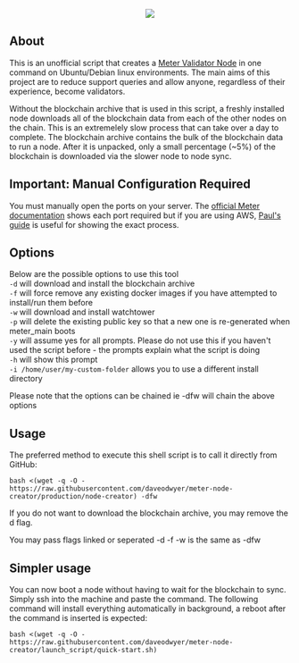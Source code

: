 <p align="center"><img src="https://uploads-ssl.webflow.com/604d7b0daca4e5a5b86d64ef/60553b8f72e4ff447f121f59_logo.png" /></p>

## About 

This is an unofficial script that creates a [Meter Validator Node](https://docs.meter.io/full-node-and-validation/setup-full-node) in one command on Ubuntu/Debian linux environments.
The main aims of this project are to reduce support queries and allow anyone, regardless of their experience, become validators.

Without the blockchain archive that is used in this script, a freshly installed node downloads all of the blockchain data from each of the other nodes on the chain. This is an extremelely slow process that can take over a day to complete. The blockchain archive contains the bulk of the blockchain data to run a node. After it is unpacked, only a small percentage (~5%) of the blockchain is downloaded via the slower node to node sync.

## Important: Manual Configuration Required
You must manually open the ports on your server. The 
[official Meter documentation](https://docs.meter.io/full-node-and-validation/configure-the-full-node-to-validator-node) shows
each port required but if you are using AWS, [Paul's guide](https://paolo-g.medium.com/step-by-step-guide-to-creating-a-node-in-meter-mainnet-4cdde1085fbb) is useful for showing the exact process. 

## Options

Below are the possible options to use this tool<br>
`-d` will download and install the blockchain archive<br>
`-f` will force remove any existing docker images if you have attempted to install/run them before<br>
`-w` will download and install watchtower<br>
`-p` will delete the existing public key so that a new one is re-generated when meter_main boots<br>
`-y` will assume yes for all prompts. Please do not use this if you haven't used the script before - the prompts explain what the script is doing<br>
`-h` will show this prompt<br>
`-i /home/user/my-custom-folder` allows you to use a different install directory

Please note that the options can be chained ie -dfw will chain the above options<br>

## Usage

The preferred method to execute this shell script is to call it directly from GitHub:
```shell
bash <(wget -q -O - https://raw.githubusercontent.com/daveodwyer/meter-node-creator/production/node-creator) -dfw
```

If you do not want to download the blockchain archive, you may remove the d flag.

You may pass flags linked or seperated
-d -f -w is the same as -dfw

## Simpler usage

You can now boot a node without having to wait for the blockchain to sync.
Simply ssh into the machine and paste the command.
The following command will install everything automatically in background, a reboot after the command is inserted is expected:

```shell
bash <(wget -q -O - https://raw.githubusercontent.com/daveodwyer/meter-node-creator/launch_script/quick-start.sh)
```

